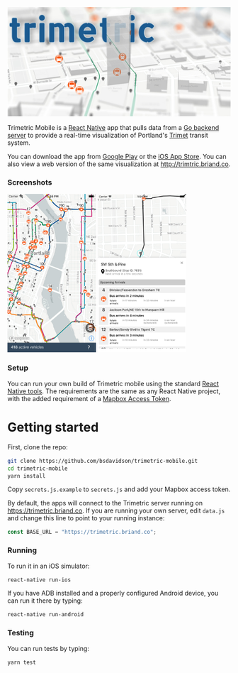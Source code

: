 <img alt="Trimetric" src="images/trimetric_header.jpg" width="888"><br />

Trimetric Mobile is a [React Native] app that pulls data from a [Go backend server][trimetric server]
to provide a real-time visualization of Portland's [Trimet] transit system.

You can download the app from [Google Play] or the [iOS App Store]. You can also
view a web version of the same visualization at http://trimtric.briand.co.

### Screenshots

<img alt="overview" src="images/overview.jpg" width="200">
<img alt="arrival route" src="images/arrival_route.jpg" width="200">

### Setup

You can run your own build of Trimetric mobile using the standard [React Native tools]. The requirements are the same as any React Native project, with the added requirement of a [Mapbox Access Token].

# Getting started

First, clone the repo:

```sh
git clone https://github.com/bsdavidson/trimetric-mobile.git
cd trimetric-mobile
yarn install
```

Copy `secrets.js.example` to `secrets.js` and add your Mapbox access token.

By default, the apps will connect to the Trimetric server running on https://trimetric.briand.co. If you are running your own server, edit `data.js` and change this line to point to your running instance:

```javascript
const BASE_URL = "https://trimetric.briand.co";
```

### Running

To run it in an iOS simulator:

```sh
react-native run-ios
```

If you have ADB installed and a properly configured Android device, you can run it there by typing:

```sh
react-native run-android
```

### Testing

You can run tests by typing:

```sh
yarn test
```

[trimet]: https://trimet.org
[google play]: https://play.google.com/store/apps/details?id=com.trimetric_mobile
[ios app store]: https://itunes.apple.com/us/app/trimetric-mobile/id1336258424
[gtfs]: https://developers.google.com/transit/
[mapbox]: https://www.mapbox.com/
[mapbox access token]: https://www.mapbox.com/signup/
[trimetric server]: https://github.com/bsdavidson/trimetric
[trimet api key]: https://developer.trimet.org/appid/registration/
[react native]: https://facebook.github.io/react-native/
[react native tools]: https://facebook.github.io/react-native/docs/getting-started.html
